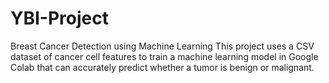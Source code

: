 # YBI-Project
Breast Cancer Detection using Machine Learning This project uses a CSV dataset of cancer cell features to train a machine learning model in Google Colab that can accurately predict whether a tumor is benign or malignant.
